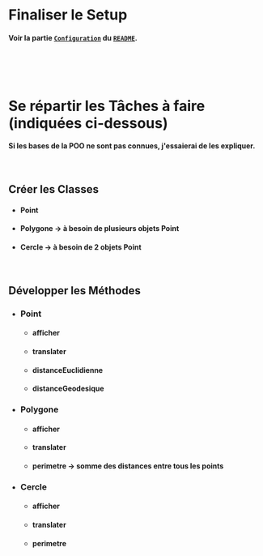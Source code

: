 # Finaliser le Setup
#### Voir la partie [`Configuration`](../../README.md#configuration) du [`README`](../../README.md).
<br> <br> <br>



# Se répartir les Tâches à faire (indiquées ci-dessous)
#### Si les bases de la POO ne sont pas connues, j'essaierai de les expliquer.
<br>

## Créer les Classes
  - #### Point
  - #### Polygone -> à besoin de plusieurs objets Point
  - #### Cercle   -> à besoin de 2 objets Point
<br>

## Développer les Méthodes
  - ### Point
    - #### afficher
    - #### translater
    - #### distanceEuclidienne
    - #### distanceGeodesique
  - ### Polygone
    - #### afficher
    - #### translater
    - #### perimetre -> somme des distances entre tous les points
  - ### Cercle
    - #### afficher
    - #### translater
    - #### perimetre
<br> <br> <br>
